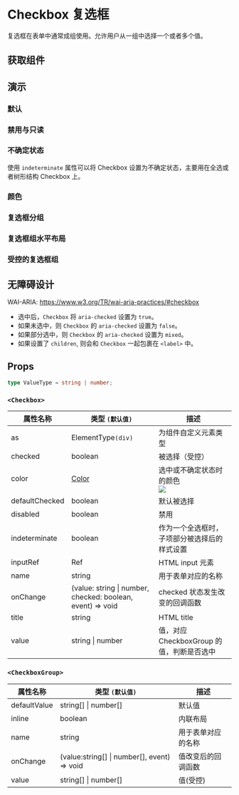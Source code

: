# Checkbox 复选框

复选框在表单中通常成组使用。允许用户从一组中选择一个或者多个值。

## 获取组件

<!--{include:<import-guide>}-->

## 演示

### 默认

<!--{include:`basic.md`}-->

### 禁用与只读

<!--{include:`disabled.md`}-->

### 不确定状态

使用 `indeterminate` 属性可以将 Checkbox 设置为不确定状态，主要用在全选或者树形结构 Checkbox 上。

<!--{include:`indeterminate.md`}-->

### 颜色

<!--{include:`colors.md`}-->

### 复选框分组

<!--{include:`checkbox-group.md`}-->

### 复选框组水平布局

<!--{include:`checkbox-groupinline.md`}-->

### 受控的复选框组

<!--{include:`checkbox-group-controlled.md`}-->

## 无障碍设计

WAI-ARIA: https://www.w3.org/TR/wai-aria-practices/#checkbox

- 选中后，`Checkbox` 将 `aria-checked` 设置为 `true`。
- 如果未选中，则 `Checkbox` 的 `aria-checked` 设置为 `false`。
- 如果部分选中，则 `Checkbox` 的 `aria-checked` 设置为 `mixed`。
- 如果设置了 `children`, 则会和 `Checkbox` 一起包裹在 `<label>` 中。

## Props

```ts
type ValueType = string | number;
```

### `<Checkbox>`

| 属性名称       | 类型 `(默认值)`                                            | 描述                                                                             |
| -------------- | ---------------------------------------------------------- | -------------------------------------------------------------------------------- |
| as             | ElementType`(div)`                                         | 为组件自定义元素类型                                                             |
| checked        | boolean                                                    | 被选择（受控）                                                                   |
| color          | [Color](#code-ts-color-code)                               | 选中或不确定状态时的颜色 <br/>![](https://img.shields.io/badge/min-v5.56.0-blue) |
| defaultChecked | boolean                                                    | 默认被选择                                                                       |
| disabled       | boolean                                                    | 禁用                                                                             |
| indeterminate  | boolean                                                    | 作为一个全选框时，子项部分被选择后的样式设置                                     |
| inputRef       | Ref                                                        | HTML input 元素                                                                  |
| name           | string                                                     | 用于表单对应的名称                                                               |
| onChange       | (value: string \| number, checked: boolean, event) => void | checked 状态发生改变的回调函数                                                   |
| title          | string                                                     | HTML title                                                                       |
| value          | string \| number                                           | 值，对应 CheckboxGroup 的值，判断是否选中                                        |

### `<CheckboxGroup>`

| 属性名称     | 类型 `(默认值)`                             | 描述               |
| ------------ | ------------------------------------------- | ------------------ |
| defaultValue | string[] \| number[]                        | 默认值             |
| inline       | boolean                                     | 内联布局           |
| name         | string                                      | 用于表单对应的名称 |
| onChange     | (value:string[] \| number[], event) => void | 值改变后的回调函数 |
| value        | string[] \| number[]                        | 值(受控)           |

<!--{include:(_common/types/color.md)}-->
